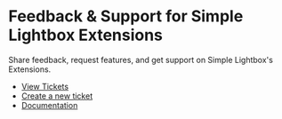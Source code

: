 # Feedback & Support for Simple Lightbox Extensions

Share feedback, request features, and get support on Simple Lightbox's Extensions.

* [View Tickets](../issues)
* [Create a new ticket](../issues/new/choose)
* [Documentation](../wiki)
